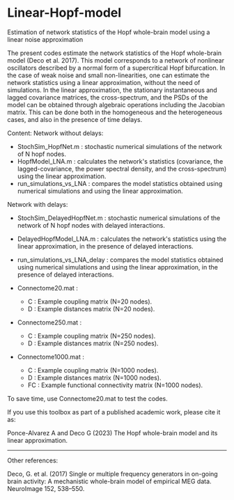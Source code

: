 # Linear-Hopf-model
Estimation of network statistics of the Hopf whole-brain model using a linear noise approximation

The present codes estimate the network statistics of the Hopf whole-brain model (Deco et al. 2017). This model corresponds to a network of nonlinear oscillators described by a normal form of a supercritical Hopf bifurcation. In the case of weak noise and small non-linearities, one can estimate the network statistics using a linear approximation, without the need of simulations. In the linear approximation, the stationary instantaneous and lagged covariance matrices, the cross-spectrum, and the PSDs of the model can be obtained through algebraic operations including the Jacobian matrix. This can be done both in the homogeneous and the heterogeneous cases, and also in the presence of time delays.

Content:
Network without delays:
- StochSim_HopfNet.m : stochastic numerical simulations of the network of N hopf nodes.
- HopfModel_LNA.m :  calculates the network's statistics (covariance, the lagged-covariance, the power spectral density, and the cross-spectrum) using the linear approximation.
- run_simulations_vs_LNA : compares the model statistics obtained using numerical simulations and using the linear approximation.

Network with delays:
- StochSim_DelayedHopfNet.m : stochastic numerical simulations of the network of N hopf nodes with delayed interactions.
- DelayedHopfModel_LNA.m :  calculates the network's statistics using the linear approximation, in the presence of delayed interactions.
- run_simulations_vs_LNA_delay : compares the model statistics obtained using numerical simulations and using the linear approximation, in the presence of delayed interactions.

- Connectome20.mat : 
	- C :  Example coupling matrix (N=20 nodes).
	- D :  Example distances matrix (N=20 nodes).

- Connectome250.mat : 
	- C :  Example coupling matrix (N=250 nodes).
	- D :  Example distances matrix (N=250 nodes).

 - Connectome1000.mat : 
	- C :  Example coupling matrix (N=1000 nodes).
	- D :  Example distances matrix (N=1000 nodes).
 	- FC : Example functional connectivity matrix (N=1000 nodes). 

To save time, use Connectome20.mat to test the codes. 

If you use this toolbox as part of a published academic work, please cite it as:

Ponce-Alvarez A and Deco G (2023) The Hopf whole-brain model and its linear approximation.

_________________
Other references:

Deco, G. et al. (2017) Single or multiple frequency generators in on-going brain activity: A mechanistic whole-brain model of empirical MEG data. NeuroImage 152, 538–550.
